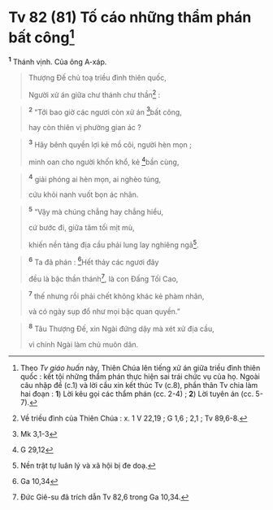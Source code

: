 # Tv 82 (81) Tố cáo những thẩm phán bất công[^1]
<sup><b>1</b></sup> Thánh vịnh. Của ông A-xáp. 
> Thượng Đế chủ toạ triều đình thiên quốc,
> 
> Người xử án giữa chư thánh chư thần[^2] :
>


> <sup><b>2</b></sup> “Tới bao giờ các ngươi còn xử án [^1*]bất công,
> 
> hay còn thiên vị phường gian ác ?
>


> <sup><b>3</b></sup> Hãy bênh quyền lợi kẻ mồ côi, người hèn mọn ;
> 
> minh oan cho người khốn khổ, kẻ [^2*]bần cùng,
>


> <sup><b>4</b></sup> giải phóng ai hèn mọn, ai nghèo túng,
> 
> cứu khỏi nanh vuốt bọn ác nhân.
>


> <sup><b>5</b></sup> “Vậy mà chúng chẳng hay chẳng hiểu,
> 
> cứ bước đi, giữa tăm tối mịt mù,
> 
> khiến nền tảng địa cầu phải lung lay nghiêng ngả[^3].
>


> <sup><b>6</b></sup> Ta đã phán : [^3*]Hết thảy các ngươi đây
> 
> đều là bậc thần thánh[^4], là con Đấng Tối Cao,
>


> <sup><b>7</b></sup> thế nhưng rồi phải chết không khác kẻ phàm nhân,
> 
> và có ngày sụp đổ như mọi bậc quan quyền.”
>


> <sup><b>8</b></sup> Tâu Thượng Đế, xin Ngài đứng dậy mà xét xử địa cầu,
> 
> vì chính Ngài làm chủ muôn dân.
>

[^1]: Theo <i>Tv giáo huấn</i> này, Thiên Chúa lên tiếng xử án giữa triều đình thiên quốc : kết tội những thẩm phán thực hiện sai trái chức vụ của họ. Ngoài câu nhập đề (c.1) và lời cầu xin kết thúc Tv (c.8), phần thân Tv chia làm hai đoạn : <b>1</b>) Lời kêu gọi các thẩm phán (cc. 2-4) ; <b>2</b>) Lời tuyên án (cc. 5-7).
[^2]: Về triều đình của Thiên Chúa : x. 1 V 22,19 ; G 1,6 ; 2,1 ; Tv 89,6-8.
[^3]: Nền trật tự luân lý và xã hội bị đe doạ.
[^4]: Đức Giê-su đã trích dẫn Tv 82,6 trong Ga 10,34.
[^1*]: Mk 3,1-3
[^2*]: G 29,12
[^3*]: Ga 10,34
